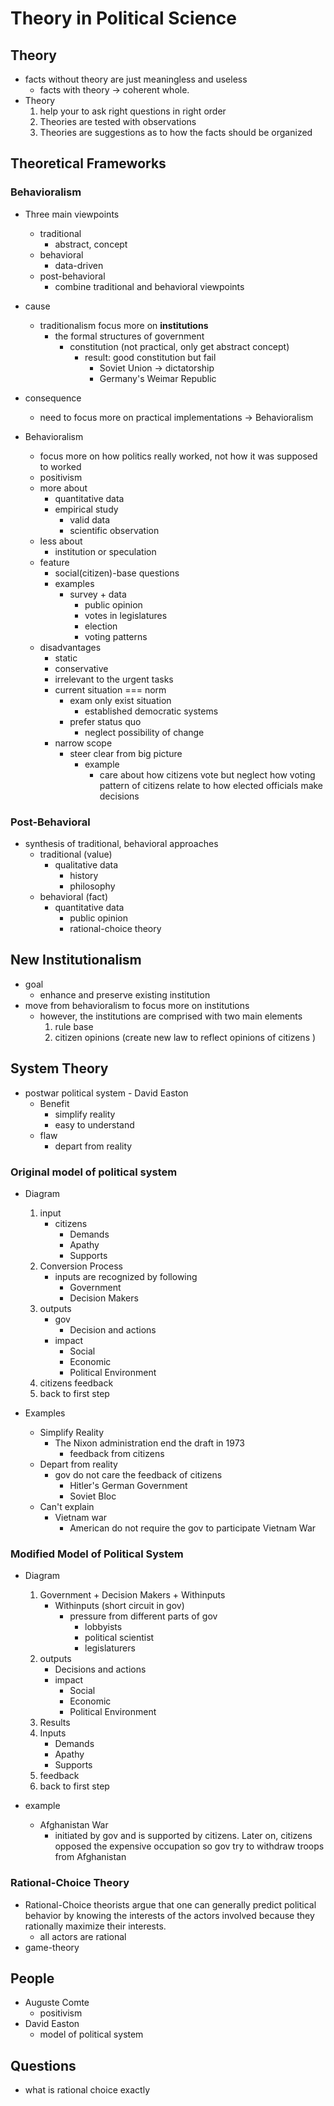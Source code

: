 # Theory in Political Science
## Theory
* facts without theory are just meaningless and useless
    * facts with theory -> coherent whole.
* Theory
    1. help your to ask right questions in right order
    2. Theories are tested with observations
    3. Theories are suggestions as to how the facts should be organized

## Theoretical Frameworks

### Behavioralism
* Three main viewpoints
    * traditional
        * abstract, concept
    * behavioral
        * data-driven
    * post-behavioral
        * combine traditional and behavioral viewpoints

* cause
    * traditionalism focus more on **institutions**
        * the formal structures of government
            * constitution (not practical, only get abstract concept)
              * result: good constitution but fail
                  * Soviet Union -> dictatorship
                  * Germany's Weimar Republic
* consequence
    * need to focus more on practical implementations -> Behavioralism

* Behavioralism
    * focus more on how politics really worked, not how it was supposed to worked
    * positivism
    * more about
        * quantitative data
        * empirical study
            * valid data
            * scientific observation
    * less about
        * institution or speculation
    * feature
        * social(citizen)-base questions
        * examples
            * survey + data
                * public opinion
                * votes in legislatures
                * election
                * voting patterns
    * disadvantages
        * static
        * conservative
        * irrelevant to the urgent tasks
        * current situation === norm
            * exam only exist situation
                * established democratic systems
            * prefer status quo
                * neglect possibility of change
        * narrow scope
            * steer clear from big picture
                * example
                    * care about how citizens vote but neglect how voting pattern of citizens relate to how elected officials make decisions
### Post-Behavioral
* synthesis of traditional, behavioral approaches
    * traditional (value)
        * qualitative data
            * history
            * philosophy
    * behavioral (fact)
        * quantitative data
            * public opinion
            * rational-choice theory

## New Institutionalism
* goal
    * enhance and preserve existing institution
* move from behavioralism to focus more on institutions
    * however, the institutions are comprised with two main elements
        1. rule base
        2. citizen opinions (create new law to reflect opinions of citizens )

## System Theory
* postwar political system - David Easton
    * Benefit
        * simplify reality
        * easy to understand
    * flaw
        * depart from reality

### Original model of political system
* Diagram
    1. input
        * citizens
            * Demands
            * Apathy
            * Supports
    2. Conversion Process
        * inputs are recognized by following
            * Government
            * Decision Makers
    3. outputs
        * gov
            * Decision and actions
        * impact
            * Social
            * Economic
            * Political Environment
    4. citizens feedback
    5. back to first step

* Examples
    * Simplify Reality
        * The Nixon administration end the draft in 1973
            * feedback from citizens
    * Depart from reality
        * gov do not care the feedback of citizens
            * Hitler's German Government
            * Soviet Bloc
    * Can't explain
        * Vietnam war
            * American do not require the gov to participate Vietnam War

### Modified Model of Political System
* Diagram
    1. Government + Decision Makers + Withinputs
        * Withinputs (short circuit in gov)
            * pressure from different parts of gov
                * lobbyists
                * political scientist
                * legislaturers
    2. outputs
        * Decisions and actions
        * impact
            * Social
            * Economic
            * Political Environment
    3. Results
    4. Inputs
        * Demands
        * Apathy
        * Supports
    5. feedback
    6. back to first step

* example
    * Afghanistan War
        * initiated by gov and is supported by citizens. Later on, citizens opposed the expensive occupation so gov try to withdraw troops from Afghanistan
### Rational-Choice Theory
* Rational-Choice theorists argue that one can generally predict political behavior by knowing the interests of the actors involved because they rationally maximize their interests.
    * all actors are rational
* game-theory


## People
* Auguste Comte
    * positivism
* David Easton
    * model of political system


## Questions
* what is rational choice exactly
